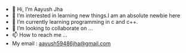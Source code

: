 - 👋 Hi, I’m Aayush Jha
- 👀 I’m interested in learning new things.I am an absolute newbie here
- 🌱 I’m currently learning programming in c and c++.
- 💞️ I’m looking to collaborate on ...
- 📫 How to reach me ...
- My email : aayush59486jha@gmail.com

<!---
Aayush498/Aayush498 is a ✨ special ✨ repository because its `README.md` (this file) appears on your GitHub profile.
You can click the Preview link to take a look at your changes.
--->
